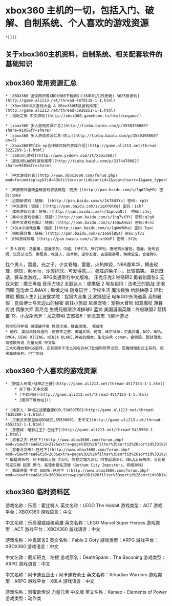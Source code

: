 # xbox360 主机的一切，包括入门、破解、自制系统、个人喜欢的游戏资源
	*[]()

## 关于xbox360主机资料，自制系统、相关配套软件的基础知识
## xbox360 常用资源汇总
	* [XBOX360 游侠网所有XBOX360下载索引(16年01月29更新) 3635款游戏](http://game.ali213.net/thread-4870118-1-1.html)
	* [XBox360中文游戏大全 & XBox360精品游戏推荐](http://game.ali213.net/thread-3920251-1-1.html)
	* [电玩之家 中文游戏](http://xbox360.gamehome.tv/html/cngame/)

	* [xbox360 多人游戏资源汇总](http://tieba.baidu.com/p/3550398060?share=9105&fr=share)
	* [xbox360 多人游戏资源汇总-同上](http://tieba.baidu.com/p/3550398060?pn=3)
	* [Xbox360双机Co-op合作模式玩的游戏介绍](http://game.ali213.net/thread-3222269-1-1.html)
	* [360汉化游戏](http://www.yxdown.com/zt/Xbox360/)
	* [那些XBLA的好游戏推荐](http://tieba.baidu.com/p/3174478602?share=9105&fr=share)
	
	* [中文游戏列表](http://www.xbox3600.com/forum.php?mod=forumdisplay&fid=43&filter=sortid&sortid=1&searchsort=1&game_type=5&game_area_version=4&game_language=all&page=1)
	
	* [直接用外置硬盘玩游戏安装教程：链接:](http://pan.baidu.com/s/1gdJ9qM3) 密码:qs6a
	* [近期新游戏：链接: ](http://pan.baidu.com/s/1kT8d3Yv) 密码: rp3r
	* [中文游戏：链接：](http://pan.baidu.com/s/1qXYORXq) 密码：ick7
	* [体感游戏合集：链接:](http://pan.baidu.com/s/1bplvmNl)  密码：i1vj
	* [非中文游戏合集1：链接:](http://pan.baidu.com/s/1hq7vX3Y) 密码:qlg0
	* [非中文游戏合集2：链接:](http://pan.baidu.com/s/1eQwAHua) 密码:9rni
	* [XBLA小游戏合集：链接:](http://pan.baidu.com/s/1qWmMXha) 密码:7qvc
	* [模拟器合集：链接:](http://pan.baidu.com/s/1o69lB54) 密码:yfv1
	* [60G游戏攻略 ](http://pan.baidu.com/s/1bnctKeF) 密码：5f2e
	
	* 多人游戏：马里奥，雷曼系列，虫姬，[爷们3，爷们审判，唐老鸭大冒险，雷曼，蚯蚓吉姆，玩具总动员，索尼克，吃豆人，班卓熊，迷你忍者，古惑狼泰坦，海绵宝宝，合金弹头
找个男人，雷曼，光之子，少女卷轴，雷曼，火热摔跤，NBA嘉年华，搏击玫瑰，网球，ilomilo，沙滩排球，可爱得意。。。疯狂的兔子。。。比较搞笑。 易玩既话，赛车类游戏。。RPG类通常冇中文版咯。
乐克乐克2 啪嗒砰2 勇者别嚣张2 无双大蛇：魔王再临 音乐方块2 太鼓达人：便携版 2 埃及祖玛：法老王的挑战 无限回廊 泡泡龙 DJMAX：酷懒之味 
随身玩伴：学校生活 魔法数独 给脑快感 2 轻松体验 模拟人生2 比波猴学院：捉猴大全集 比波猴战记 电车GO!东海道篇 我的暑假：昆虫博士与天边山的秘密
 疯狂小旅鼠 尼奥宠物：宠物大冒险 如意魔杖 薄暮传说 偶像大师 索尼克 生或死极限沙滩排球2 蓝龙 美国漫画英雄：终极联盟2 藍精靈 13、小龙斯派罗：龙之黎明 古惑狼8：邪恶意志 飞屋环游记
	
	劳拉和守护者 城堡破坏者 性感沙滩，搏击玫瑰， 死或生
	* 动作、类似战神风格的：阿修罗之怒、御姐武戏、柯南，维京战神，贝奥武甫，NG2，NGB，DMC4，DEAD RISING，NINJA BLADE,神谷的魔女，生化尖兵 conan，金钢狼，脱狱潜龙，凯蜜欧传说 力量元素 中文版
	三大和魔女和MGS后传，还有很多不怎么知名的ACT比如阿修罗之怒、恶魔城暗影之王系列、暗黑血统系列、但丁地狱
	
## xbox360 个人喜欢的游戏资源
	* [野蛮人柯南/战神之王硬](http://game.ali213.net/thread-4517153-1-1.html)
		* 未下载-无中文版
		* [下载地址](http://game.ali213.net/thread-4517153-1-1.html)
		* [旋风下载地址]()

	* [维京人：神域之战硬盘版GOD,534507E0](http://game.ali213.net/thread-4630289-1-1.html)	
	* [贝奥武夫硬盘版GOD格式,55530801，无中文](http://game.ali213.net/thread-4552152-1-1.html)	
	* [恶魔城：暗影之王2-已经下](http://game.ali213.net/thread-5415560-1-1.html)
	* [忍者之刃-已经下](http://www.xbox3600.com/forum.php?mod=viewthread&tid=212&extra=page%3D1%26filter%3Dsortid%26sortid%3D1%26sortid%3D1)
	* [忍者龙剑传2-已经下](http://www.xbox3600.com/forum.php?mod=viewthread&tid=203&extra=page%3D2%26filter%3Dsortid%26sortid%3D1%26sortid%3D1)
	* 蝙蝠侠系列：阿卡姆疯人院 为1代、阿甘之城为2代、阿甘起源3代，XBLA上有两作，分别是阿克汉姆 起源 黑门、高谭市冒名顶替（Gotham City Imposters，网络游戏）
	* [翡翠帝国 中文 GOD版-已经下 ](http://www.xbox3600.com/forum.php?mod=viewthread&tid=3663&extra=page%3D1%26filter%3Dsortid%26sortid%3D1%26sortid%3D1)
## xbox360 临时资料区
 
游戏名称：乐高：霍比特人
英文名称：LEGO The Hobbit
游戏类型：ACT
游戏平台：XBOX360
游戏语言：中文

中文名称：乐高漫威超级英雄
英文名称：LEGO Marvel Super Heroes
游戏类型：ACT
游戏平台：XBOX360
游戏语言：中文

游戏名称：神鬼寓言2
英文名称：Fable 2 Goty
游戏类型：ARPG
游戏平台：XBOX360
游戏语言：中文

中文名称：戴斯班克：培根
游戏原名：DeathSpank：The Baconing 
游戏类型：ARPG
游戏语言：中文 

中文名称：阿卡迪亚战士 / 阿卡迪安勇士
英文名称：Arkadian Warriors
游戏类型：ARPG
游戏平台：XBLA
游戏语言：中文

游戏名称：凯蜜欧传说 力量元素 中文版
英文名称：Kameo - Elements of Power
游戏类型：动作类

